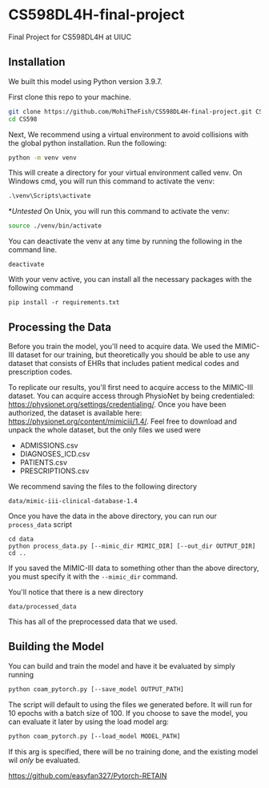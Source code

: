 # CS598DL4H-final-project
Final Project for CS598DL4H at UIUC

## Installation
We built this model using Python version 3.9.7.

First clone this repo to your machine.

```bash
git clone https://github.com/MohiTheFish/CS598DL4H-final-project.git CS598
cd CS598
```

Next, We recommend using a virtual environment to avoid collisions with the global python installation. 
Run the following:
```bash
python -m venv venv
```

This will create a directory for your virtual environment called venv.
On Windows cmd, you will run this command to activate the venv:
```cmd
.\venv\Scripts\activate
```
**Untested*
On Unix, you will run this command to activate the venv:
```bash
source ./venv/bin/activate
```

You can deactivate the venv at any time by running the following in the command line.
```
deactivate
```

With your venv active, you can install all the necessary packages with  the following command
```
pip install -r requirements.txt
```

## Processing the Data
Before you train the model, you'll need to acquire data. We used the MIMIC-III dataset for our training, but theoretically you should be able to use any dataset that consists of EHRs that includes patient medical codes and prescription codes. 

To replicate our results, you'll first need to acquire access to the MIMIC-III dataset. You can acquire access through PhysioNet by being credentialed: https://physionet.org/settings/credentialing/. Once you have been authorized, the dataset is available here: https://physionet.org/content/mimiciii/1.4/. Feel free to download and unpack the whole dataset, but the only files we used were

* ADMISSIONS.csv
* DIAGNOSES_ICD.csv
* PATIENTS.csv
* PRESCRIPTIONS.csv

We recommend saving the files to the following directory
```
data/mimic-iii-clinical-database-1.4
```

Once you have the data in the above directory, you can run our `process_data` script
```
cd data
python process_data.py [--mimic_dir MIMIC_DIR] [--out_dir OUTPUT_DIR]
cd ..
```
If you saved the MIMIC-III data to something other than the above directory, you must specify it with the `--mimic_dir` command. 

You'll notice that there is a new directory
```
data/processed_data
```
This has all of the preprocessed data that we used. 

## Building the Model
You can build and train the model and have it be evaluated by simply running 
```bash
python coam_pytorch.py [--save_model OUTPUT_PATH]
```
The script will default to using the files we generated before. It will run for 10 epochs with a batch size of 100. If you choose to save the model, you can evaluate it later by using the load model arg:
```bash
python coam_pytorch.py [--load_model MODEL_PATH]
```
If this arg is specified, there will be no training done, and the existing model wil *only* be evaluated.

https://github.com/easyfan327/Pytorch-RETAIN